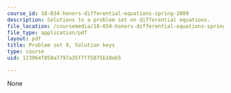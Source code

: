 ```yaml
---
course_id: 18-034-honors-differential-equations-spring-2009
description: Solutions to a problem set on differential equations.
file_location: /coursemedia/18-034-honors-differential-equations-spring-2009/123964f858a7797a35f7ff5875b10eb5_MIT18_034s09_sol_pset09.pdf
file_type: application/pdf
layout: pdf
title: Problem set 9, Solution keys
type: course
uid: 123964f858a7797a35f7ff5875b10eb5

---
```

None